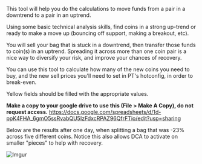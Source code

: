 
This tool will help you do the calculations to move funds from a pair in a downtrend to a pair in an uptrend.

Using some basic technical analysis skills, find coins in a strong up-trend or ready to make a move up (bouncing off support, making a breakout, etc).

You will sell your bag that is stuck in a downtrend, then transfer those funds to coin(s) in an uptrend.  Spreading it across more than one coin pair is a nice way to diversify your risk, and improve your chances of recovery.

You can use this tool to calculate how many of the new coins you need to buy, and the new sell prices you'll need to set in PT's hotconfig, in order to break-even.

Yellow fields should be filled with the appropriate values.


**Make a copy to your google drive to use this (File > Make A Copy), do not request access.**
https://docs.google.com/spreadsheets/d/1d-ppK4FHA_6gmO5ssRvabQU5IzFdxcRPAZ96QfrFTio/edit?usp=sharing


Below are the results after one day, when splitting a bag that was -23% across five different coins.  Notice this also allows DCA to activate on smaller "pieces" to help with recovery.

![Imgur](https://i.imgur.com/kwqpdVc.png)

